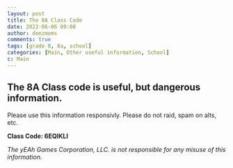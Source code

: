```yaml
---
layout: post
title: The 8A Class Code
date: 2022-06-06 09:08
author: deezmoms
comments: true
tags: [grade 8, 8a, school]
categories: [Main, Other useful information, School]
c: Main
---
```


<!-- wp:heading -->

<h2>The 8A Class code is useful, but dangerous information.</h2>
<!-- /wp:heading -->

<!-- wp:paragraph {"fontSize":"medium"} -->

<p class="has-medium-font-size">Please use this information responsivly. Please do not raid, spam on alts, etc.</p>
<!-- /wp:paragraph -->

<!-- wp:paragraph -->

<p><strong>Class Code: 6EQIKLI</strong></p>
<!-- /wp:paragraph -->

<!-- wp:paragraph {"fontSize":"small"} -->

<p class="has-small-font-size"><em>The yEAh Games Corporation, LLC. is not responsible for any misuse of this information.</em></p>
<!-- /wp:paragraph -->
